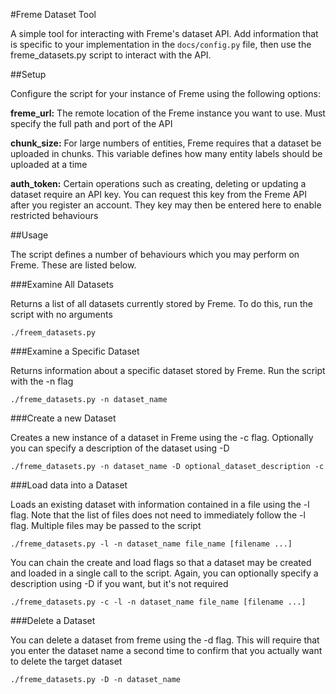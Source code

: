 #Freme Dataset Tool

A simple tool for interacting with Freme's dataset API. Add information that is
specific to your implementation in the `docs/config.py` file, then use the
freme_datasets.py script to interact with the API.

##Setup

Configure the script for your instance of Freme using the following options:

**freme_url:** The remote location of the Freme instance you want to use. Must
specify the full path and port of the API

**chunk_size:** For large numbers of entities, Freme requires that a dataset be
uploaded in chunks. This variable defines how many entity labels should be
uploaded at a time

**auth_token:** Certain operations such as creating, deleting or updating a
dataset require an API key. You can request this key from the Freme API after
you register an account. They key may then be entered here to enable restricted
behaviours

##Usage

The script defines a number of behaviours which you may perform on Freme. These
are listed below.

###Examine All Datasets

Returns a list of all datasets currently stored by Freme. To do this, run the
script with no arguments

`./freem_datasets.py`

###Examine a Specific Dataset

Returns information about a specific dataset stored by Freme. Run the script
with the -n flag

`./freme_datasets.py -n dataset_name`

###Create a new Dataset

Creates a new instance of a dataset in Freme using the -c flag. Optionally you
can specify a description of the dataset using -D

`./freme_datasets.py -n dataset_name -D optional_dataset_description -c`

###Load data into a Dataset

Loads an existing dataset with information contained in a file using the -l
flag. Note that the list of files does not need to immediately follow the -l
flag. Multiple files may be passed to the script

`./freme_datasets.py -l -n dataset_name file_name [filename ...]`

You can chain the create and load flags so that a dataset may be created and
loaded in a single call to the script. Again, you can optionally specify a
description using -D if you want, but it's not required

`./freme_datasets.py -c -l -n dataset_name file_name [filename ...]`

###Delete a Dataset

You can delete a dataset from freme using the -d flag. This will require that
you enter the dataset name a second time to confirm that you actually want to
delete the target dataset

`./freme_datasets.py -D -n dataset_name`
